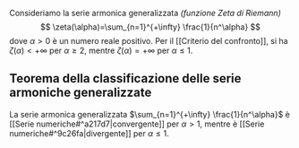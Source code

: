 Consideriamo la serie armonica generalizzata *(funzione Zeta di Riemann)*
$$
\zeta(\alpha)=\sum_{n=1}^{+\infty} \frac{1}{n^\alpha}
$$
dove $\alpha>0$ è un numero reale positivo.
Per il [[Criterio del confronto]], si ha $\zeta(\alpha)<+\infty$ per $\alpha \ge 2$, mentre $\zeta(\alpha)=+\infty$ per $\alpha \le 1$. 

## Teorema della classificazione delle serie armoniche generalizzate

La serie armonica generalizzata $\sum_{n=1}^{+\infty} \frac{1}{n^\alpha}$ è [[Serie numeriche#^a217d7|convergente]] per $\alpha>1$, mentre è [[Serie numeriche#^9c26fa|divergente]] per $\alpha \le1$.

